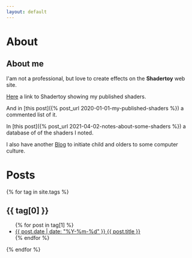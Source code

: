 ```yaml
---
layout: default
---
```

# About
## About me

I'am not a professional, but love to create effects on the **Shadertoy** web site.

[Here](https://www.shadertoy.com/user/sylvain69780) a link to Shadertoy showing my published shaders.

And in [this post]({% post_url 2020-01-01-my-published-shaders %}) a commented list of it.

In [this post]({% post_url 2021-04-02-notes-about-some-shaders %}) a database of of the shaders I noted.

I also have another [Blog](https://sylvain69780.github.io/digital-culture/) to initiate child and olders to some computer culture.

# Posts 

{% for tag in site.tags %}
  <h2>{{ tag[0] }}</h2>
  <ul>
    {% for post in tag[1] %}
      <li><a href="{{ post.url }}">{{ post.date | date: "%Y-%m-%d" }} {{ post.title }}</a></li>
    {% endfor %}
  </ul>
{% endfor %}
